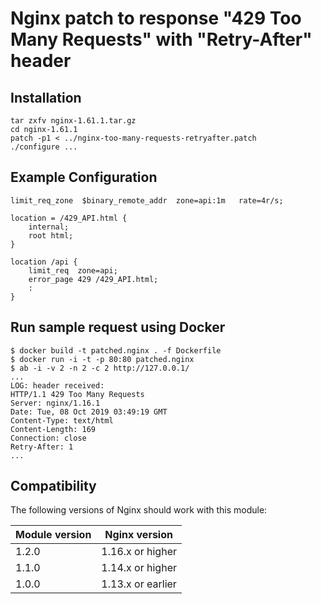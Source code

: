 # Nginx patch to response "429 Too Many Requests" with "Retry-After" header

## Installation

```
tar zxfv nginx-1.61.1.tar.gz
cd nginx-1.61.1
patch -p1 < ../nginx-too-many-requests-retryafter.patch
./configure ...
```


## Example Configuration

```
limit_req_zone  $binary_remote_addr  zone=api:1m   rate=4r/s;

location = /429_API.html {
    internal;
    root html;
}

location /api {
    limit_req  zone=api;
    error_page 429 /429_API.html;
    :
}
```

## Run sample request using Docker

```
$ docker build -t patched.nginx . -f Dockerfile 
$ docker run -i -t -p 80:80 patched.nginx
$ ab -i -v 2 -n 2 -c 2 http://127.0.0.1/
...
LOG: header received:
HTTP/1.1 429 Too Many Requests
Server: nginx/1.16.1
Date: Tue, 08 Oct 2019 03:49:19 GMT
Content-Type: text/html
Content-Length: 169
Connection: close
Retry-After: 1
...
```

## Compatibility

The following versions of Nginx should work with this module:

Module version | Nginx version
--- | ---
1.2.0 | 1.16.x or higher
1.1.0 | 1.14.x or higher
1.0.0 | 1.13.x or earlier

